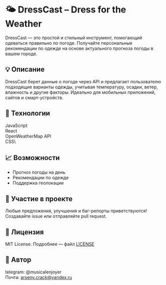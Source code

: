 # 🌤️ DressCast – Dress for the Weather

DressCast — это простой и стильный инструмент, помогающий одеваться правильно по погоде. Получайте персональные рекомендации по одежде на основе актуального прогноза погоды в вашем городе.

## 💡 Описание

DressCast берет данные о погоде через API и предлагает пользователю подходящие варианты одежды, учитывая температуру, осадки, ветер, влажность и другие факторы. Идеально для мобильных приложений, сайтов и смарт-устройств.

## 🧰 Технологии

JavaScript\
React\
OpenWeatherMap API\
CSS\

## 📈 Возможности

- Прогноз погоды на день
- Рекомендации по одежде
- Поддержка геолокации

## 🤝 Участие в проекте

Любые предложения, улучшения и баг-репорты приветствуются!\
Создавайте issue или отправляйте pull request.

## 📄 Лицензия

MIT License. Подробнее — файл [LICENSE]([url](https://github.com/arsenycrack/DressCast/blob/main/LICENSE))

## 👥 Автор

telegram: @musicalenjoyer\
Почта: arseny.crack@yandex.ru
